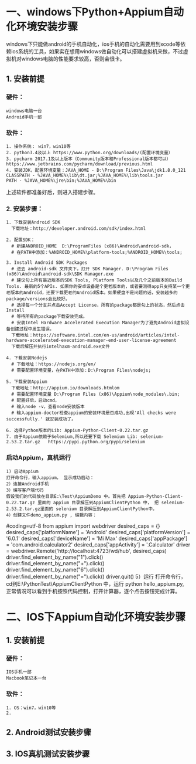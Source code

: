 # 一、windows下Python+Appium自动化环境安装步骤
  windows下只能做android的手机自动化，ios手机的自动化需要用到xcode等依赖ios系统的工具，如果实在想用windows做自动化可以搭建虚拟机来做，不过虚拟机对windows电脑的性能要求较高，否则会很卡。
  ## 1. 安装前提
  ### 硬件：
    windows电脑一台
    Android手机一部
  ### 软件：
    1. 操作系统： win7，win10等
    2. python3.4及以上 https://www.python.org/downloads/(配置环境变量）
    3. pycharm 2017.1及以上版本（Community版本和Professional版本都可以）
    https://www.jetbrains.com/pycharm/download/previous.html
    4. 安装JDK，配置环境变量：JAVA_HOME - D:\Program Files\Java\jdk1.8.0_121
    CLASSPATH - %JAVA_HOME%\lib\dt.jar;%JAVA_HOME%\lib\tools.jar
    PATH - %JAVA_HOME%\jre\bin;%JAVA_HOME%\bin
  
  上述软件都准备好后，则进入搭建步骤。
  ### 2. 安装步骤：
    1. 下载安装Android SDK
      下载地址：http://developer.android.com/sdk/index.html
      
    2. 配置SDK：
      # 新建ANDROID_HOME  D:\ProgramFiles (x86)\Android\android-sdk，
      # 在PATH中添加：%ANDROID_HOME%\platform-tools;%ANDROID_HOME%\tools;
      
    3. Install Android SDK Packages
      # 进去 android-sdk 文件夹下，打开 SDK Manager. D:\Program Files (x86)\Android\android-sdk\SDK Manager.exe
      # 建议勾上所有最近版本的SDK Tools, Platform Tools以及几个之前版本的Build Tools. 最新的5个APIs. 如果你的安卓设备是个更老版本的，或者要测得app只支持某一个更老版本的Android，还要下载更老的Android版本。如果硬盘不是问题的话，安装越多的package/versions会比较好。
      # 选择每一个分支并点击Accept License，所有的package都是勾上的状态，然后点击Install
      # 等待所有的package下载安装完成。
      # 安装Intel Hardware Accelerated Execution Manager为了避免Android虚拟设备创建过程中发生错误。
      下载地址：https://software.intel.com/en-us/android/articles/intel-hardware-accelerated-execution-manager-end-user-license-agreement 
      下载后解压并执行intelhaxm-android.exe文件 
      
    4. 下载安装Nodejs
      # 下载地址：https://nodejs.org/en/
      # 需要配置环境变量，在PATH中添加：D:\Program Files\nodejs;
      
    5. 下载安装Appium
      下载地址：http://appium.io/downloads.htmlom
      # 需要配置环境变量 D:\Program Files (x86)\Appium\node_modules\.bin;
      # 配置好后，启动cmd，
      # 输入node -v，查看node安装版本
      # 输入appium-doctor检查appium的安装环境是否成功,出现'All checks were successfully.' 就安装成功了。
  
    6. 选择Python版本的Lib: Appium-Python-Client-0.22.tar.gz
    7. 由于Appium依赖于Selemium,所以还要下载 Selemium Lib: selenium-2.53.2.tar.gz   https://pypi.python.org/pypi/selenium
 
 ### 启动Appium，真机运行
    1) 启动Appium
    打开命令行，输入appium， 显示成功启动：
    2）连接Android手机
    3）编写客户端代码
    假设我们的代码放在目录E:\Test\AppiumDemo 中。首先把 Appium-Python-Client-0.22.tar.gz 里面的 appium 目录解压到AppiumClientPython 中， 把 selenium-2.53.2.tar.gz里面的 selenium 目录解压到AppiumClientPython中。
    4）创建文件demo_appium.py , 编辑内容：
#coding=utf-8
from appium import webdriver
desired_caps = {}
desired_caps['platformName'] = 'Android'
desired_caps['platformVersion'] = '6.0.1'
desired_caps['deviceName'] = 'Mi Max'
desired_caps['appPackage'] = 'com.android.calculator2'
desired_caps['appActivity'] = '.Calculator'
driver = webdriver.Remote('http://localhost:4723/wd/hub', desired_caps)
driver.find_element_by_name("1").click()
driver.find_element_by_name("+").click()
driver.find_element_by_name("6").click()
driver.find_element_by_name("=").click()
driver.quit()
    5）运行
    打开命令行，cd到E:\PythonTest\AppiumClientPython 中，运行 python hello_appium.py, 正常情况可以看到手机按照代码控制，打开计算器，逐个点击按钮完成计算。


# 二、IOS下Appium自动化环境安装步骤
  ## 1. 安装前提

  ### 硬件：
    IOS手机一部
    Macbook笔记本一台

  ### 软件：
    1. OS：win7，win10等
    2. 

  ## 2. Android测试安装步骤

  ## 3. IOS真机测试安装步骤 
